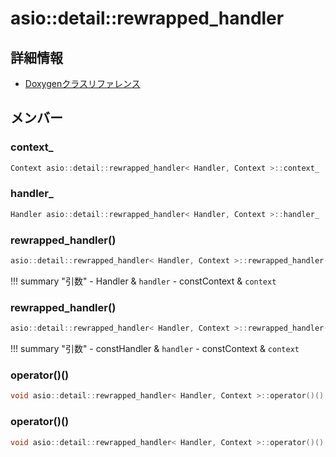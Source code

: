 # asio::detail::rewrapped_handler



## 詳細情報

- [Doxygenクラスリファレンス](https://lang-ship.com/reference/ESP32/latest/classasio_1_1detail_1_1rewrapped__handler.html)

## メンバー

###  context_

```c
Context asio::detail::rewrapped_handler< Handler, Context >::context_
```


###  handler_

```c
Handler asio::detail::rewrapped_handler< Handler, Context >::handler_
```


### rewrapped_handler()



```c
asio::detail::rewrapped_handler< Handler, Context >::rewrapped_handler(Handler &handler, const Context &context)
```

!!! summary "引数"
	- Handler & `handler` 
	- constContext & `context` 



### rewrapped_handler()



```c
asio::detail::rewrapped_handler< Handler, Context >::rewrapped_handler(const Handler &handler, const Context &context)
```

!!! summary "引数"
	- constHandler & `handler` 
	- constContext & `context` 



### operator()()



```c
void asio::detail::rewrapped_handler< Handler, Context >::operator()()
```



### operator()()



```c
void asio::detail::rewrapped_handler< Handler, Context >::operator()() const
```



